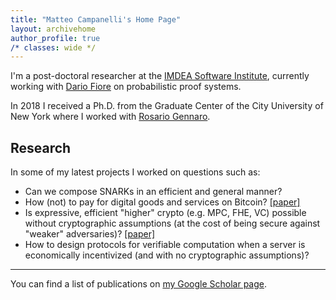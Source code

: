 ```yaml
---
title: "Matteo Campanelli's Home Page"
layout: archivehome
author_profile: true
/* classes: wide */
---
```



I'm a post-doctoral researcher at the [IMDEA Software Institute](https://software.imdea.org/index.html), currently working with
[Dario Fiore](http://www.dariofiore.it/) on probabilistic proof systems.

In 2018 I received a Ph.D. from the Graduate Center of the City University of New York where I worked with [Rosario Gennaro](http://www-cs.ccny.cuny.edu/~rosario/).

## Research

In some of my latest projects I worked on questions such as:
- Can we compose SNARKs in an efficient and general manner? 
- How (not) to pay for digital goods and services on Bitcoin? [[paper]](https://eprint.iacr.org/2017/566)
- Is expressive, efficient "higher" crypto (e.g. MPC, FHE, VC) possible without cryptographic assumptions (at the cost of being secure against "weaker" adversaries)? [[paper]](https://eprint.iacr.org/2018/297)
- How to design protocols  for verifiable computation when a server is economically incentivized (and with no cryptographic assumptions)? 


***
You can find a list of publications on [my Google Scholar page](https://scholar.google.com/citations?user=8xba6isAAAAJ&hl=en&oi=ao).
